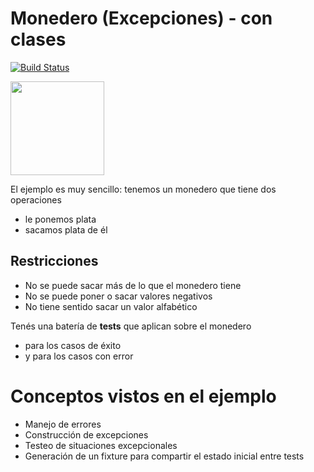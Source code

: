 # Monedero (Excepciones) - con clases
 
[![Build Status](https://travis-ci.org/wollok/excepcionesMonederoClases.svg?branch=master)](https://travis-ci.org/wollok/excepcionesMonederoClases)


<img src="img/monedero.png" height="150" width="150">

El ejemplo es muy sencillo: tenemos un monedero que tiene dos operaciones

* le ponemos plata
* sacamos plata de él

## Restricciones

* No se puede sacar más de lo que el monedero tiene
* No se puede poner o sacar valores negativos
* No tiene sentido sacar un valor alfabético

Tenés una batería de **tests** que aplican sobre el monedero 

* para los casos de éxito
* y para los casos con error

# Conceptos vistos en el ejemplo

* Manejo de errores 
* Construcción de excepciones
* Testeo de situaciones excepcionales
* Generación de un fixture para compartir el estado inicial entre tests


